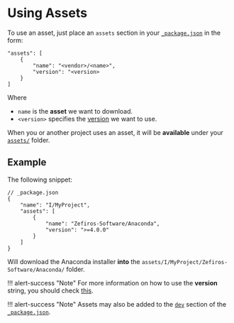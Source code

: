 # Using Assets
To use an asset, just place an `assets` section in your [`_package.json`](../packages/_package) in the form:

```
"assets": [
    {
        "name": "<vendor>/<name>",
        "version": "<version>
    }
]
```

Where  

* `name` is the **asset** we want to download.
* `<version>` specifies the [version](../packages/general/versions) we want to use.

When you or another project uses an asset, it will be **available** under
your [`assets/`](../basics/basics/#assets_folder) folder.

## Example
The following snippet:
```
// _package.json
{
    "name": "I/MyProject",
    "assets": [
        {
            "name": "Zefiros-Software/Anaconda",
            "version": ">=4.0.0"
        }
    ]
}
```
Will download the Anaconda installer **into** the `assets/I/MyProject/Zefiros-Software/Anaconda/` folder.

!!! alert-success "Note"
    For more information on how to use the **version** string, you should check [this](../packages/versions).

!!! alert-success "Note"
    Assets may also be added to the [`dev`](../packages/_package#dev) section of the [`_package.json`](../packages/_package).
